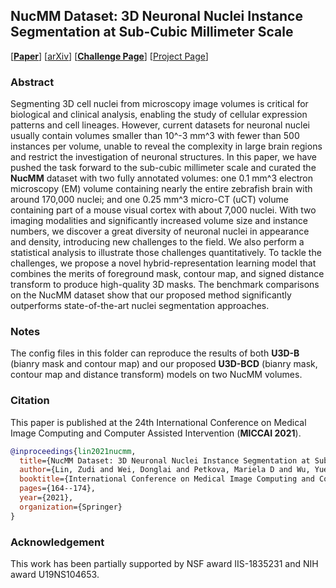 ## NucMM Dataset: 3D Neuronal Nuclei Instance Segmentation at Sub-Cubic Millimeter Scale

[[**Paper**](https://link.springer.com/chapter/10.1007/978-3-030-87193-2_16)] [[arXiv](https://arxiv.org/abs/2107.05840)] [[**Challenge Page**](https://nucmm.grand-challenge.org/)] [[Project Page](https://connectomics-bazaar.github.io/proj/nucMM/index.html)]

### Abstract

Segmenting 3D cell nuclei from microscopy image volumes is critical for biological and clinical analysis, enabling the study of cellular expression patterns and cell lineages. However, current datasets for neuronal nuclei usually contain volumes smaller than 10^-3 mm^3 with fewer than 500 instances per volume, unable to reveal the complexity in large brain regions and restrict the investigation of neuronal structures. In this paper, we have pushed the task forward to the sub-cubic millimeter scale and curated the **NucMM** dataset with two fully annotated volumes: one 0.1 mm^3 electron microscopy (EM) volume containing nearly the entire zebrafish brain with around 170,000 nuclei; and one 0.25 mm^3 micro-CT (uCT) volume containing part of a mouse visual cortex with about 7,000 nuclei. With two imaging modalities and significantly increased volume size and instance numbers, we discover a great diversity of neuronal nuclei in appearance and density, introducing new challenges to the field. We also perform a statistical analysis to illustrate those challenges quantitatively. To tackle the challenges, we propose a novel hybrid-representation learning model that combines the merits of foreground mask, contour map, and signed distance transform to produce high-quality 3D masks. The benchmark comparisons on the NucMM dataset show that our proposed method significantly outperforms state-of-the-art nuclei segmentation approaches.

### Notes

The config files in this folder can reproduce the results of both **U3D-B** (bianry mask and contour map) and our proposed **U3D-BCD** (bianry mask, contour map and distance transform) models on two NucMM volumes.

### Citation

This paper is published at the 24th International Conference on Medical Image Computing and Computer Assisted Intervention (**MICCAI 2021**).

```bibtex
@inproceedings{lin2021nucmm,
  title={NucMM Dataset: 3D Neuronal Nuclei Instance Segmentation at Sub-Cubic Millimeter Scale},
  author={Lin, Zudi and Wei, Donglai and Petkova, Mariela D and Wu, Yuelong and Ahmed, Zergham and Zou, Silin and Wendt, Nils and Boulanger-Weill, Jonathan and Wang, Xueying and Dhanyasi, Nagaraju and others},
  booktitle={International Conference on Medical Image Computing and Computer-Assisted Intervention},
  pages={164--174},
  year={2021},
  organization={Springer}
}
```

### Acknowledgement

This work has been partially supported by NSF award IIS-1835231 and NIH award U19NS104653.
